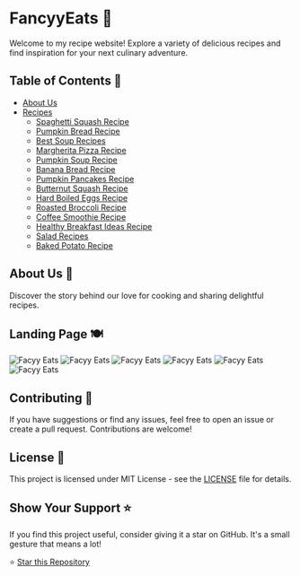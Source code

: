 # FancyyEats 🍲

Welcome to my recipe website! Explore a variety of delicious recipes and find inspiration for your next culinary adventure.

## Table of Contents 📜

- [About Us](#about-us)
- [Recipes](#recipes)
  - [Spaghetti Squash Recipe](#spaghetti-squash-recipe)
  - [Pumpkin Bread Recipe](#pumpkin-bread-recipe)
  - [Best Soup Recipes](#best-soup-recipes)
  - [Margherita Pizza Recipe](#margherita-pizza-recipe)
  - [Pumpkin Soup Recipe](#pumpkin-soup-recipe)
  - [Banana Bread Recipe](#banana-bread-recipe)
  - [Pumpkin Pancakes Recipe](#pumpkin-pancakes-recipe)
  - [Butternut Squash Recipe](#butternut-squash-recipe)
  - [Hard Boiled Eggs Recipe](#hard-boiled-eggs-recipe)
  - [Roasted Broccoli Recipe](#roasted-broccoli-recipe)
  - [Coffee Smoothie Recipe](#coffee-smoothie-recipe)
  - [Healthy Breakfast Ideas Recipe](#healthy-breakfast-ideas-recipe)
  - [Salad Recipes](#salad-recipes)
  - [Baked Potato Recipe](#baked-potato-recipe)

## About Us 🌟

Discover the story behind our love for cooking and sharing delightful recipes.

## Landing Page 🍽️

![Facyy Eats](assets/fancyy.png)
![Facyy Eats](assets/fancyy1.png)
![Facyy Eats](assets/fancyy2.png)
![Facyy Eats](assets/fancyy3.png)
![Facyy Eats](assets/fancyy4.png)
![Facyy Eats](assets/fancyy5.png)

## Contributing 🤝

If you have suggestions or find any issues, feel free to open an issue or create a pull request. Contributions are welcome!

## License 📄

This project is licensed under MIT License - see the [LICENSE](LICENSE) file for details.

## Show Your Support ⭐

If you find this project useful, consider giving it a star on GitHub. It's a small gesture that means a lot!

⭐ [Star this Repository](https://github.com/maltsh/Portfolio)
